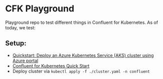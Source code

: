 # CFK Playground
Playground repo to test different things in Confluent for Kubernetes. As of today, we test:


## Setup:
* [Quickstart: Deploy an Azure Kubernetes Service (AKS) cluster using Azure portal](https://learn.microsoft.com/en-us/azure/aks/learn/quick-kubernetes-deploy-portal?tabs=azure-cli)
* [Confluent for Kubernetes Quick Start](https://docs.confluent.io/operator/current/co-quickstart.html)
* Deploy cluster via `kubectl apply -f ./cluster.yaml -n confluent`
